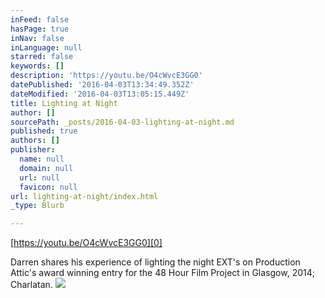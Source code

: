 ```yaml
---
inFeed: false
hasPage: true
inNav: false
inLanguage: null
starred: false
keywords: []
description: 'https://youtu.be/O4cWvcE3GG0'
datePublished: '2016-04-03T13:34:49.352Z'
dateModified: '2016-04-03T13:05:15.449Z'
title: Lighting at Night
author: []
sourcePath: _posts/2016-04-03-lighting-at-night.md
published: true
authors: []
publisher:
  name: null
  domain: null
  url: null
  favicon: null
url: lighting-at-night/index.html
_type: Blurb

---
```

[https://youtu.be/O4cWvcE3GG0][0]

Darren shares his experience of lighting the night EXT's on Production Attic's award winning entry for the 48 Hour Film Project in Glasgow, 2014; Charlatan.
![](https://the-grid-user-content.s3-us-west-2.amazonaws.com/c075d1be-e2c0-4408-acd4-fa4a2515d1af.png)

[0]: https://youtu.be/O4cWvcE3GG0